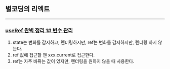 ## 별코딩의 리엑트

---
### [useRef 완벽 정리 1# 변수 관리](https://www.youtube.com/watch?v=VxqZrL4FLz8&list=PLZ5oZ2KmQEYjwhSxjB_74PoU6pmFzgVMO&index=3)

1. state는 변화를 감지하고, 렌더링하지만, ref는 변화를 감지하지만, 렌더링 하지 않는다.
2. ref 값에 접근할 땐 xxx.current로 접근한다.
3. ref는 자주 바뀌는 값이 있지만, 렌더링을 원하지 않을 때 사용한다.

